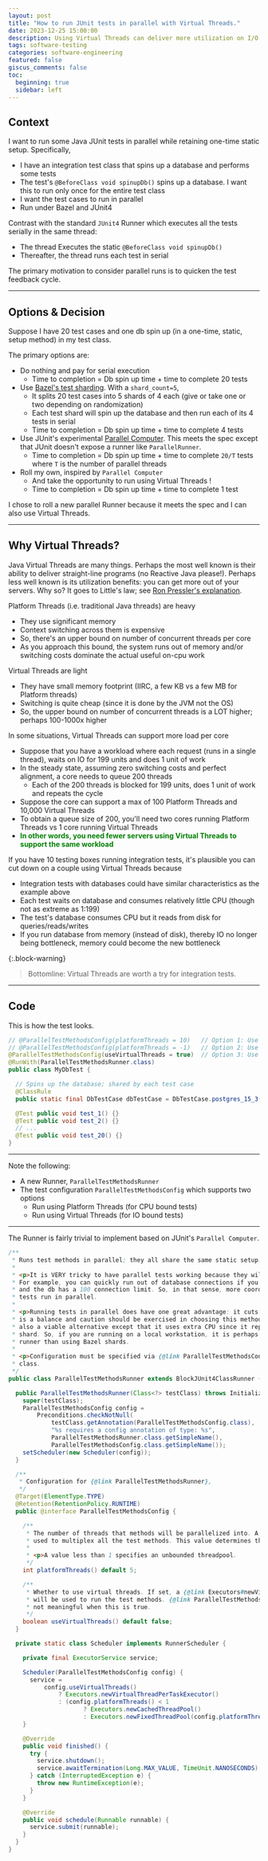 ```yaml
---
layout: post
title: "How to run JUnit tests in parallel with Virtual Threads."
date: 2023-12-25 15:00:00
description: Using Virtual Threads can deliver more utilization on I/O bound tasks.
tags: software-testing
categories: software-engineering
featured: false
giscus_comments: false
toc:
  beginning: true
  sidebar: left
---
```


## Context

I want to run some Java JUnit tests in parallel while retaining one-time static setup. Specifically,
* I have an integration test class that spins up a database and performs some tests
* The test's `@BeforeClass void spinupDb()` spins up a database. I want this to run only once for the entire test class
* I want the test cases to run in parallel
* Run under Bazel and JUnit4

Contrast with the standard `JUnit4` Runner which executes all the tests serially in the same thread:
* The thread Executes the static `@BeforeClass void spinupDb()`
* Thereafter, the thread runs each test in serial

The primary motivation to consider parallel runs is to quicken the test feedback cycle.

---

## Options & Decision

Suppose I have 20 test cases and one db spin up (in a one-time, static, setup method) in my test class.

The primary options are:
* Do nothing and pay for serial execution
  * Time to completion = Db spin up time + time to complete 20 tests
* Use [Bazel's test sharding](https://bazel.build/reference/test-encyclopedia#test-sharding). With a `shard_count=5`,
  * It splits 20 test cases into 5 shards of 4 each (give or take one or two depending on randomization)
  * Each test shard will spin up the database and then run each of its 4 tests in serial
  * Time to completion = Db spin up time + time to complete 4 tests
* Use JUnit's experimental [Parallel Computer](https://github.com/junit-team/junit4/blob/main/src/main/java/org/junit/experimental/ParallelComputer.java). This meets the spec except that JUnit doesn't expose a runner like `ParallelRunner`.
  * Time to completion = Db spin up time + time to complete `20/T` tests where `T` is the number of parallel threads
* Roll my own, inspired by `Parallel Computer`
  * And take the opportunity to run using Virtual Threads !
  * Time to completion = Db spin up time + time to complete 1 test

I chose to roll a new parallel Runner because it meets the spec and I can also use Virtual Threads.

---

## Why Virtual Threads?

Java Virtual Threads are many things. Perhaps the most well known is their ability to deliver straight-line programs (no Reactive Java please!). Perhaps less well known is its utilization benefits: you can get more out of your servers. Why so? It goes to Little's law; see [Ron Pressler's explanation](https://www.youtube.com/watch?v=YQ6EpIk7KgY).

Platform Threads (i.e. traditional Java threads) are heavy
* They use significant memory 
* Context switching across them is expensive
* So, there's an upper bound on number of concurrent threads per core
* As you approach this bound, the system runs out of memory and/or switching costs dominate the actual useful on-cpu work

Virtual Threads are light
* They have small memory footprint (IIRC, a few KB vs a few MB for Platform threads)
* Switching is quite cheap (since it is done by the JVM not the OS)
* So, the upper bound on number of concurrent threads is a LOT higher; perhaps 100-1000x higher

In some situations, Virtual Threads can support more load per core
* Suppose that you have a workload where each request (runs in a single thread), waits on IO for 199 units and does 1 unit of work
* In the steady state, assuming zero switching costs and perfect alignment, a core needs to queue 200 threads
  * Each of the 200 threads is blocked for 199 units, does 1 unit of work and repeats the cycle
* Suppose the core can support a max of 100 Platform Threads and 10,000 Virtual Threads
* To obtain a queue size of 200, you'll need two cores running Platform Threads vs 1 core running Virtual Threads
* <span style="color:green; font-weight:bold;">In other words, you need fewer servers using Virtual Threads to support the same workload</span>

If you have 10 testing boxes running integration tests, it's plausible you can cut down on a couple using Virtual Threads because
* Integration tests with databases could have similar characteristics as the example above
* Each test waits on database and consumes relatively little CPU (though not as extreme as 1:199)
* The test's database consumes CPU but it reads from disk for queries/reads/writes
* If you run database from memory (instead of disk), thereby IO no longer being bottleneck, memory could become the new bottleneck

{:.block-warning}
> Bottomline: Virtual Threads are worth a try for integration tests.

---

## Code

This is how the test looks. 

```java
// @ParallelTestMethodsConfig(platformThreads = 10)   // Option 1: Use 10 Platform Threads
// @ParallelTestMethodsConfig(platformThreads = -1)   // Option 2: Use unbounded Platform Threads
@ParallelTestMethodsConfig(useVirtualThreads = true)  // Option 3: Use Virtual Threads
@RunWith(ParallelTestMethodsRunner.class)
public class MyDbTest {

  // Spins up the database; shared by each test case
  @ClassRule
  public static final DbTestCase dbTestCase = DbTestCase.postgres_15_3();

  @Test public void test_1() {}
  @Test public void test_2() {}
  // ...
  @Test public void test_20() {}
}
```

---
Note the following:
* A new Runner, `ParallelTestMethodsRunner`
* The test configuration `ParallelTestMethodsConfig` which supports two options
  * Run using Platform Threads (for CPU bound tests)
  * Run using Virtual Threads (for IO bound tests)

---
The Runner is fairly trivial to implement based on JUnit's `Parallel Computer`.


```java
/**
 * Runs test methods in parallel; they all share the same static setup.
 *
 * <p>It is VERY tricky to have parallel tests working because they will run into resource issues.
 * For example, you can quickly run out of database connections if you have 100 tests in parallel
 * and the db has a 100 connection limit. So, in that sense, more coordination is required to have
 * tests run in parallel.
 *
 * <p>Running tests in parallel does have one great advantage: it cuts down iteration time. So, it
 * is a balance and caution should be exercised in choosing this method. Test sharding in Bazel is
 * also a viable alternative except that it uses extra CPU since it repeats the test setup for each
 * shard. So, if you are running on a local workstation, it is perhaps better to iterate using this
 * runner than using Bazel shards.
 *
 * <p>Configuration must be specified via {@link ParallelTestMethodsConfig} annotation on the test
 * class.
 */
public class ParallelTestMethodsRunner extends BlockJUnit4ClassRunner {

  public ParallelTestMethodsRunner(Class<?> testClass) throws InitializationError {
    super(testClass);
    ParallelTestMethodsConfig config =
        Preconditions.checkNotNull(
            testClass.getAnnotation(ParallelTestMethodsConfig.class),
            "%s requires a config annotation of type: %s",
            ParallelTestMethodsRunner.class.getSimpleName(),
            ParallelTestMethodsConfig.class.getSimpleName());
    setScheduler(new Scheduler(config));
  }

  /**
   * Configuration for {@link ParallelTestMethodsRunner},
   */
  @Target(ElementType.TYPE)
  @Retention(RetentionPolicy.RUNTIME)
  public @interface ParallelTestMethodsConfig {

    /**
     * The number of threads that methods will be parallelized into. A threadpool Executor will be
     * used to multiplex all the test methods. This value determines the size of the threadpool.
     *
     * <p>A value less than 1 specifies an unbounded threadpool.
     */
    int platformThreads() default 5;

    /**
     * Whether to use virtual threads. If set, a {@link Executors#newVirtualThreadPerTaskExecutor()}
     * will be used to run the test methods. {@link ParallelTestMethodsConfig#platformThreads()} is
     * not meaningful when this is true.
     */
    boolean useVirtualThreads() default false;
  }

  private static class Scheduler implements RunnerScheduler {

    private final ExecutorService service;

    Scheduler(ParallelTestMethodsConfig config) {
      service =
          config.useVirtualThreads()
              ? Executors.newVirtualThreadPerTaskExecutor()
              : (config.platformThreads() < 1
                     ? Executors.newCachedThreadPool()
                     : Executors.newFixedThreadPool(config.platformThreads()));
    }

    @Override
    public void finished() {
      try {
        service.shutdown();
        service.awaitTermination(Long.MAX_VALUE, TimeUnit.NANOSECONDS);
      } catch (InterruptedException e) {
        throw new RuntimeException(e);
      }
    }

    @Override
    public void schedule(Runnable runnable) {
      service.submit(runnable);
    }
  }
}

```
